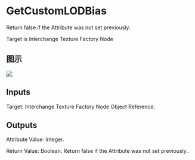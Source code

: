 # GetCustomLODBias

Return false if the Attribute was not set previously.

Target is Interchange Texture Factory Node

## 图示

![]($-20221218-19344072.png)

## Inputs

Target: Interchange Texture Factory Node Object Reference.  

## Outputs

Attribute Value: Integer.

Return Value: Boolean. Return false if the Attribute was not set previously..

